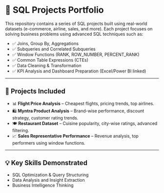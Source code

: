 
# 🧠 SQL Projects Portfolio

This repository contains a series of SQL projects built using real-world datasets (e-commerce, airline, sales, and more). Each project focuses on solving business problems using advanced SQL techniques such as:

- ✅ Joins, Group By, Aggregations
- ✅ Subqueries and Correlated Subqueries
- ✅ Window Functions (RANK, ROW_NUMBER, PERCENT_RANK)
- ✅ Common Table Expressions (CTEs)
- ✅ Data Cleaning & Transformation
- ✅ KPI Analysis and Dashboard Preparation (Excel/Power BI linked)

---

## 📂 Projects Included
- 📊 **Flight Price Analysis** – Cheapest flights, pricing trends, top airlines.
- 🛍️ **Myntra Product Analysis** – Brand-wise performance, discount strategy, customer rating trends.
- 🍽️ **Restaurant Dataset** – Cuisine popularity, city-wise ratings, advanced filtering.
- 📈 **Sales Representative Performance** – Revenue analysis, top performers using window functions.

---

## 💡 Key Skills Demonstrated
- SQL Optimization & Query Structuring
- Data Analysis and Insight Extraction
- Business Intelligence Thinking

